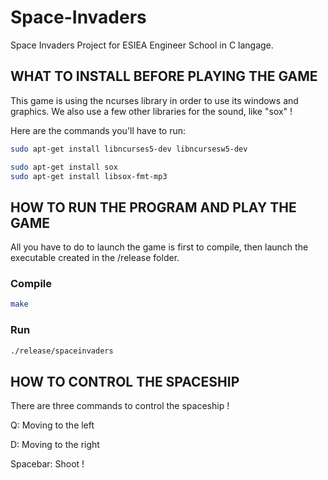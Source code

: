 # Space-Invaders
Space Invaders Project for ESIEA Engineer School in C langage.


## WHAT TO INSTALL BEFORE PLAYING THE GAME
This game is using the ncurses library in order to use its windows and graphics. We also use a few other libraries for the sound, like "sox" !

Here are the commands you'll have to run:
```bash
sudo apt-get install libncurses5-dev libncursesw5-dev
```
```bash
sudo apt-get install sox
sudo apt-get install libsox-fmt-mp3
```


## HOW TO RUN THE PROGRAM AND PLAY THE GAME

All you have to do to launch the game is first to compile, then launch the executable created in the /release folder.

### Compile 
```bash
make
```

### Run
```bash
./release/spaceinvaders
```

## HOW TO CONTROL THE SPACESHIP

There are three commands to control the spaceship !

Q: Moving to the left

D: Moving to the right

Spacebar: Shoot !